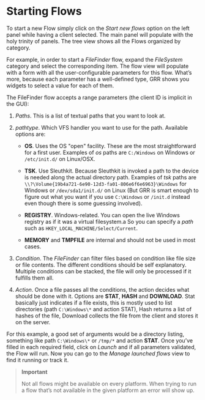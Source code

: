 # Starting Flows

To start a new Flow simply click on the *Start new flows* option on the
left panel while having a client selected. The main panel will populate with the holy trinity of panels. The tree view shows all the Flows organized by category.

For example, in order to start a *FileFinder* flow,
expand the *FileSystem* category and select the corresponding item.
The flow view will populate with a form with all the user-configurable
parameters for this flow. What’s more, because each parameter has a
well-defined type, GRR shows you widgets to select a value for each
of them.

The FileFinder flow accepts a range parameters (the client ID is
implicit in the GUI):

1.  *Paths*. This is a list of textual paths that you want to look at.

2.  *pathtype*. Which VFS handler you want to use for the path.
    Available options are:

      - **OS**. Uses the OS "open" facility. These are the most
        straightforward for a first user. Examples of *os* paths are
        `C:/Windows` on Windows or `/etc/init.d/` on Linux/OSX.

      - **TSK**. Use Sleuthkit. Because Sleuthkit is invoked a path to
        the device is needed along the actual directory path. Examples
        of *tsk* paths are
        `\\?\Volume{19b4a721-6e90-12d3-fa01-806e6f6e6963}\Windows` for
        Windows or `/dev/sda1/init.d/` on Linux (But GRR is smart enough to figure out what you want if you use `C:\Windows` or `/init.d` instead even though there is some guessing involved).

      - **REGISTRY**. Windows-related. You can open the live Windows
        registry as if it was a virtual filesystem.a So you can specify
        a *path* such as `HKEY_LOCAL_MACHINE/Select/Current`.

      - **MEMORY** and **TMPFILE** are internal and should not be used in most cases.

3.  *Condition*. The *FileFinder* can filter files based on condition like file size or file contents. The different conditions should be self explanatory. Multiple conditions can be stacked, the file will only be processed if it fulfills them all.

4. *Action*. Once a file passes all the conditions, the action decides what should be done with it. Options are **STAT**, **HASH** and **DOWNLOAD**. Stat basically just indicates if a file exists, this is mostly used to list directories (path `C:\Windows\*` and action STAT), Hash returns a list of hashes of the file, Download collects the file from the client and stores it on the server.

For this example, a good set of arguments would be a directory listing, something like path `C:\Windows\*` or `/tmp/*` and action **STAT**. Once you’ve filled in each required field, click on *Launch* and if all
parameters validated, the Flow will run. Now you can go to the *Manage
launched flows* view to find it running or track it.

> **Important**
>
> Not all flows might be available on every platform. When trying to run
> a flow that’s not available in the given platform an error will show
> up.
